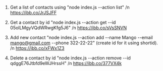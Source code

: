 1. Get a list of contacts using "node index.js --action list" /n
  https://ibb.co/JrJSJFF
  
2. Get a contact by id "node index.js --action get --id 05olLMgyVQdWRwgKfg5J6" /n
  https://ibb.co/sVsSNVN
  
3. Add new contact "node index.js --action add --name Mango --email mango@gmail.com --phone 322-22-22" (create id for it using shortid). /n
  https://ibb.co/xFWx1Z3
  
4. Delete a contact by id "node index.js --action remove --id qdggE76Jtbfd9eWJHrssH" /n
  https://ibb.co/377VX4k

